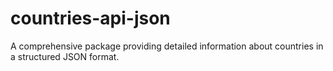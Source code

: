 # countries-api-json
A comprehensive package providing detailed information about countries in a structured JSON format.
